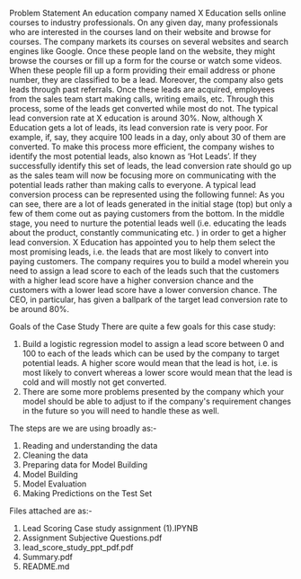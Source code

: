 Problem Statement
An education company named X Education sells online courses to industry professionals. On any given day, 
many professionals who are interested in the courses land on their website and browse for courses.
The company markets its courses on several websites and search engines like Google. 
Once these people land on the website, they might browse the courses or fill up a form for the course or watch some videos. 
When these people fill up a form providing their email address or phone number, they are classified to be a lead. Moreover, 
the company also gets leads through past referrals. Once these leads are acquired, employees from the sales team start making calls, 
writing emails, etc. Through this process, some of the leads get converted while most do not. 
The typical lead conversion rate at X education is around 30%.
Now, although X Education gets a lot of leads, its lead conversion rate is very poor. For example, if, say, they acquire 100 leads in a day,
only about 30 of them are converted. To make this process more efficient, the company wishes to identify the most potential leads, 
also known as ‘Hot Leads’. 
If they successfully identify this set of leads, the lead conversion rate should go up as the sales team will now be focusing more on 
communicating with the potential leads rather than making calls to everyone. A typical lead conversion process can be represented using 
the following funnel:
As you can see, there are a lot of leads generated in the initial stage (top) but only a few of them come out as paying customers from
the bottom. In the middle stage, you need to nurture the potential leads well (i.e. educating the leads about the product, 
constantly communicating etc. ) in order to get a higher lead conversion.
X Education has appointed you to help them select the most promising leads, i.e. the leads that are most likely to convert into paying 
customers. The company requires you to build a model wherein you need to assign a lead score to each of the leads such that the customers 
with a higher lead score have a higher conversion chance and the customers with a lower lead score have a lower conversion chance. 
The CEO, in particular, has given a ballpark of the target lead conversion rate to be around 80%.

 Goals of the Case Study
There are quite a few goals for this case study:

1. Build a logistic regression model to assign a lead score between 0 and 100 to each of the leads which can be used by the company to target potential leads.
 A higher score would mean that the lead is hot, i.e. is most likely to convert whereas a lower score would mean that the lead is cold and will mostly not get converted.
2. There are some more problems presented by the company which your model should be able to adjust to if the company's requirement changes in the future so you will need to handle these as well.

The steps are we are using broadly as:-

1. Reading and understanding the data
2. Cleaning the data
3. Preparing data for Model Building
4. Model Building
5. Model Evaluation
6. Making Predictions on the Test Set

Files attached are as:-
1. Lead Scoring Case study assignment (1).IPYNB
2. Assignment Subjective Questions.pdf
3. lead_score_study_ppt_pdf.pdf
4. Summary.pdf
5. README.md

